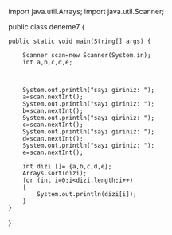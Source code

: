 import java.util.Arrays;
import java.util.Scanner;

public class deneme7 {

	public static void main(String[] args) {
	
		Scanner scan=new Scanner(System.in);
		int a,b,c,d,e;
		
		
		
		System.out.println("sayı giriniz: ");
		a=scan.nextInt();
		System.out.println("sayı giriniz: ");
		b=scan.nextInt();
		System.out.println("sayı giriniz: ");
		c=scan.nextInt();
		System.out.println("sayı giriniz: ");
		d=scan.nextInt();
		System.out.println("sayı giriniz: ");
		e=scan.nextInt();
		
		int dizi []= {a,b,c,d,e};
		Arrays.sort(dizi);
		for (int i=0;i<dizi.length;i++)
		{
			System.out.println(dizi[i]);
		}
	}

}
